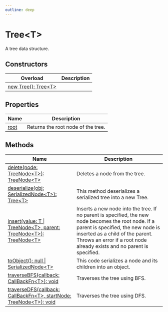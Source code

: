 ```yaml
---
outline: deep
---
```


# ****Tree&lt;T&gt;****

A tree data structure.

## **Constructors**

| Overload                                                                                     | Description |
| -------------------------------------------------------------------------------------------- | ----------- |
| [new Tree&lpar;&rpar;&colon; Tree&lt;T&gt;](/data-structures/Tree/constructors/constructors) |             |

## **Properties**

| Name                                          | Description                        |
| --------------------------------------------- | ---------------------------------- |
| [root](/data-structures/Tree/properties/root) | Returns the root node of the tree. |

## **Methods**

| Name                                                                                                                                                              | Description                                                                                                                                                                                                                                             |
| ----------------------------------------------------------------------------------------------------------------------------------------------------------------- | ------------------------------------------------------------------------------------------------------------------------------------------------------------------------------------------------------------------------------------------------------- |
| [delete&lpar;node&colon; TreeNode&lt;T&gt;&rpar;&colon; TreeNode&lt;T&gt;](/data-structures/Tree/methods/delete)                                                  | Deletes a node from the tree.                                                                                                                                                                                                                           |
| [deserialize&lpar;obj&colon; SerializedNode&lt;T&gt;&rpar;&colon; Tree&lt;T&gt;](/data-structures/Tree/methods/deserialize)                                       | This method deserializes a serialized tree into a new Tree.                                                                                                                                                                                             |
| [insert&lpar;value&colon; T &vert; TreeNode&lt;T&gt;&comma; parent&colon; TreeNode&lt;T&gt;&rpar;&colon; TreeNode&lt;T&gt;](/data-structures/Tree/methods/insert) | Inserts a new node into the tree. If no parent is specified, the new node becomes the root node. If a parent is specified, the new node is inserted as a child of the parent. Throws an error if a root node already exists and no parent is specified. |
| [toObject&lpar;&rpar;&colon; null &vert; SerializedNode&lt;T&gt;](/data-structures/Tree/methods/toObject)                                                         | This code serializes a node and its children into an object.                                                                                                                                                                                            |
| [traverseBFS&lpar;callback&colon; CallBackFn&lt;T&gt;&rpar;&colon; void](/data-structures/Tree/methods/traverseBFS)                                               | Traverses the tree using BFS.                                                                                                                                                                                                                           |
| [traverseDFS&lpar;callback&colon; CallBackFn&lt;T&gt;&comma; startNode&colon; TreeNode&lt;T&gt;&rpar;&colon; void](/data-structures/Tree/methods/traverseDFS)     | Traverses the tree using DFS.                                                                                                                                                                                                                           |

